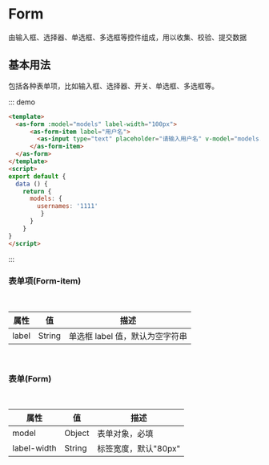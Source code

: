 # Form

由输入框、选择器、单选框、多选框等控件组成，用以收集、校验、提交数据

## 基本用法
包括各种表单项，比如输入框、选择器、开关、单选框、多选框等。

::: demo 
```html
<template>
  <as-form :model="models" label-width="100px">
      <as-form-item label="用户名">
        <as-input type="text" placeholder="请输入用户名" v-model="models.usernames"></as-input>
      </as-form-item>
  </as-form>
</template>
<script>
export default {
  data () {
    return {
      models: {
        usernames: '1111'
         }
      }
    }
}
</script>
```
:::

### 表单项(Form-item)

<br>

| 属性  | 值     | 描述                            |
| ----- | ------ | ------------------------------- |
| label | String | 单选框 label 值，默认为空字符串 |

<br>

### 表单(Form)

<br>

| 属性        | 值     | 描述                 |
| ----------- | ------ | -------------------- |
| model       | Object | 表单对象，必填       |
| label-width | String | 标签宽度，默认"80px" |

<br>
